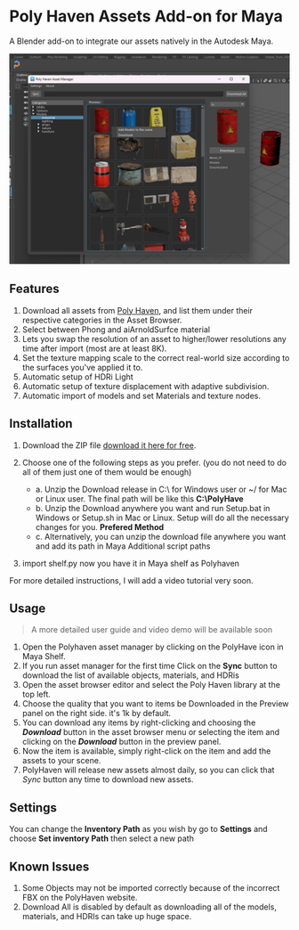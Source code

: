 # Poly Haven Assets Add-on for Maya

A Blender add-on to integrate our assets natively in the Autodesk Maya.

![Screenshot](/Screenshot.jpg)

## Features

1. Download all assets from [Poly Haven](https://polyhaven.com/), and list them under their respective categories in the Asset Browser.
2. Select between Phong and aiArnoldSurfce material
3. Lets you swap the resolution of an asset to higher/lower resolutions any time after import (most are at least 8K).
4. Set the texture mapping scale to the correct real-world size according to the surfaces you've applied it to.
6. Automatic setup of HDRi Light
7. Automatic setup of texture displacement with adaptive subdivision.
8. Automatic import of models and set Materials and texture nodes.

## Installation

1. Download the ZIP file [download it here for free](https://github.com/OmidGhotbi/polyhavenassets/releases/download/release/PolyHaven-v0.0.17-beta.1.zip).
2. Choose one of the following steps as you prefer. (you do not need to do all of them just one of them would be enough)

    * a. Unzip the Download release in C:\ for Windows user or ~/ for Mac or Linux user. The final path will be like this **C:\PolyHave**
    * b. Unzip the Download anywhere you want and run Setup.bat in Windows or Setup.sh in Mac or Linux. Setup will do all the necessary changes for you. **Prefered Method**
    * c. Alternatively, you can unzip the download file anywhere you want and add its path in Maya Additional script paths

3. import shelf.py now you have it in Maya shelf as Polyhaven

For more detailed instructions, I will add a video tutorial very soon.

## Usage

> A more detailed user guide and video demo will be available soon

1. Open the Polyhaven asset manager by clicking on the PolyHave icon in Maya Shelf.
2. If you run asset manager for the first time Click on the **Sync** button to download the list of available objects, materials, and HDRis
3. Open the asset browser editor and select the Poly Haven library at the top left.
4. Choose the quality that you want to items be Downloaded in the Preview panel on the right side. it's 1k by default.
5. You can download any items by right-clicking and choosing the ***Download*** button in the asset browser menu or selecting the item and clicking on the ***Download*** button in the preview panel.
6. Now the item is available, simply right-click on the item and add the assets to your scene.
7. PolyHaven will release new assets almost daily, so you can click that *Sync* button any time to download new assets.


## Settings
You can change the **Inventory Path** as you wish by go to **Settings** and choose **Set inventory Path** then select a new path

## Known Issues

1. Some Objects may not be imported correctly because of the incorrect FBX on the PolyHaven website.
2. Download All is disabled by default as downloading all of the models, materials, and HDRIs can take up huge space.
